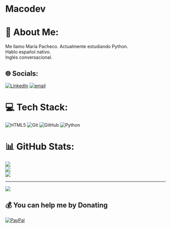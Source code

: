 # Macodev
# 💫 About Me:
Me llamo María Pacheco.
Actualmente estudiando Python. <br>Hablo español nativo.<br>Inglés conversacional.


## 🌐 Socials:
[![LinkedIn](https://img.shields.io/badge/LinkedIn-%230077B5.svg?logo=linkedin&logoColor=white)](https://linkedin.com/in/https://www.linkedin.com/in/mariapachecov) [![email](https://img.shields.io/badge/Email-D14836?logo=gmail&logoColor=white)](mailto:macodeveloper23@gmail.com) 

# 💻 Tech Stack:
![HTML5](https://img.shields.io/badge/html5-%23E34F26.svg?style=for-the-badge&logo=html5&logoColor=white) ![Git](https://img.shields.io/badge/git-%23F05033.svg?style=for-the-badge&logo=git&logoColor=white) ![GitHub](https://img.shields.io/badge/github-%23121011.svg?style=for-the-badge&logo=github&logoColor=white) ![Python](https://img.shields.io/badge/python-3670A0?style=for-the-badge&logo=python&logoColor=ffdd54)
# 📊 GitHub Stats:
![](https://github-readme-stats.vercel.app/api?username=macodevep&theme=dark&hide_border=false&include_all_commits=false&count_private=false)<br/>
![](https://github-readme-streak-stats.herokuapp.com/?user=macodevep&theme=dark&hide_border=false)<br/>
![](https://github-readme-stats.vercel.app/api/top-langs/?username=macodevep&theme=dark&hide_border=false&include_all_commits=false&count_private=false&layout=compact)

---
[![](https://visitcount.itsvg.in/api?id=macodevep&icon=0&color=0)](https://visitcount.itsvg.in)

  ## 💰 You can help me by Donating
  [![PayPal](https://img.shields.io/badge/PayPal-00457C?style=for-the-badge&logo=paypal&logoColor=white)](https://paypal.me/mariapachecov99@gmail.co) 

  
<!-- Proudly created with GPRM ( https://gprm.itsvg.in ) -->
